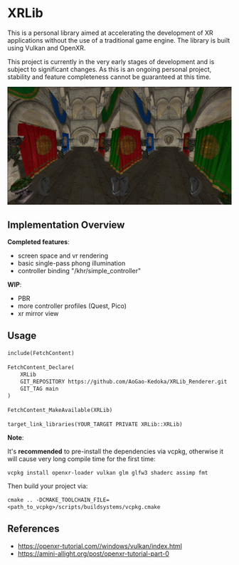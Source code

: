 # XRLib
This is a personal library aimed at accelerating the development of XR applications without the use of a traditional game engine. The library is built using Vulkan and OpenXR.


This project is currently in the very early stages of development and is subject to significant changes. As this is an ongoing personal project, stability and feature completeness cannot be guaranteed at this time.

![image](./imgs/screenshot.png)



## Implementation Overview
**Completed features**:
- screen space and vr rendering
- basic single-pass phong illumination
- controller binding "/khr/simple_controller"

**WIP**:
- PBR
- more controller profiles (Quest, Pico)
- xr mirror view

## Usage
```
include(FetchContent)

FetchContent_Declare(
    XRLib
    GIT_REPOSITORY https://github.com/AoGao-Kedoka/XRLib_Renderer.git
    GIT_TAG main
)

FetchContent_MakeAvailable(XRLib)

target_link_libraries(YOUR_TARGET PRIVATE XRLib::XRLib)
```

**Note**:

It's **recommended** to pre-install the dependencies via vcpkg, otherwise it will cause very long compile time for the first time:
```
vcpkg install openxr-loader vulkan glm glfw3 shaderc assimp fmt
```
Then build your project via:
```
cmake .. -DCMAKE_TOOLCHAIN_FILE=<path_to_vcpkg>/scripts/buildsystems/vcpkg.cmake
```

## References
- https://openxr-tutorial.com//windows/vulkan/index.html
- https://amini-allight.org/post/openxr-tutorial-part-0
